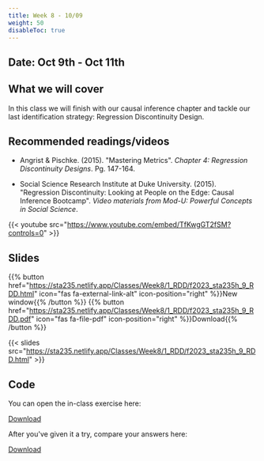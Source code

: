 ```yaml
---
title: Week 8 - 10/09
weight: 50
disableToc: true
---
```


## Date: Oct 9th - Oct 11th

## What we will cover

In this class we will finish with our causal inference chapter and tackle our last identification strategy: Regression Discontinuity Design.  

## Recommended readings/videos

- Angrist & Pischke. (2015). "Mastering Metrics". *Chapter 4: Regression Discontinuity Designs*. Pg. 147-164. 

- Social Science Research Institute at Duke University. (2015). "Regression Discontinuity: Looking at People on the Edge: Causal Inference Bootcamp". *Video materials from Mod-U: Powerful Concepts in Social Science*.

{{< youtube src="https://www.youtube.com/embed/TfKwgGT2fSM?controls=0" >}}


## Slides

{{% button href="https://sta235.netlify.app/Classes/Week8/1_RDD/f2023_sta235h_9_RDD.html" icon="fas fa-external-link-alt" icon-position="right" %}}New window{{% /button %}} {{% button href="https://sta235.netlify.app/Classes/Week8/1_RDD/f2023_sta235h_9_RDD.pdf" icon="fas fa-file-pdf" icon-position="right" %}}Download{{% /button %}} 

{{< slides src="https://sta235.netlify.app/Classes/Week8/1_RDD/f2023_sta235h_9_RDD.html" >}}


## Code

You can open the in-class exercise here:
<script>let date = Date.now();</script>

<a onclick="gtag('event','code8_inclass', {'event_category': 'code','event_label': 'code8_inclass', 'event_action': date, 'debug_mode':true });" href="https://sta235.com/InClassExercises/STA235H_Week8.html" target="_blank" class="btn btn-default">Download<i class="fas fa-code"></i></a>

After you've given it a try, compare your answers here: 

<a onclick="gtag('event','code8', {'event_category': 'code','event_label': 'code8', 'event_action': date, 'debug_mode':true });" href="https://sta235.com/InClassExercises/STA235H_Week8Answers.html" target="_blank" class="btn btn-default">Download<i class="fas fa-code"></i></a>